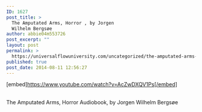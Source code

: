 ```yaml
---
ID: 1627
post_title: >
  The Amputated Arms, Horror , by Jorgen
  Wilhelm Bergsøe
author: abbie04m553726
post_excerpt: ""
layout: post
permalink: >
  https://universalflowuniversity.com/uncategorized/the-amputated-arms-horror-by-jorgen-wilhelm-bergsoe/
published: true
post_date: 2014-08-11 12:56:27
---
```

[embed]https://www.youtube.com/watch?v=AcZwDXQV1Ps[/embed]</br></br>
<p>The Amputated Arms, Horror Audiobook, by Jorgen Wilhelm Bergsøe</p>